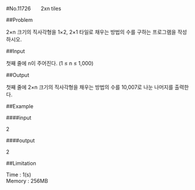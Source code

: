 #No.11726 &nbsp;&nbsp;&nbsp;&nbsp;&nbsp;&nbsp;2xn tiles

##Problem

2×n 크기의 직사각형을 1×2, 2×1 타일로 채우는 방법의 수를 구하는 프로그램을 작성하시오.  

##Input

첫째 줄에 n이 주어진다. (1 ≤ n ≤ 1,000)  

##Output

첫째 줄에 2×n 크기의 직사각형을 채우는 방법의 수를 10,007로 나눈 나머지를 출력한다.  

##Example

####input

2  

####output

2  

##Limitation

Time : 1(s)  
Memory : 256MB
